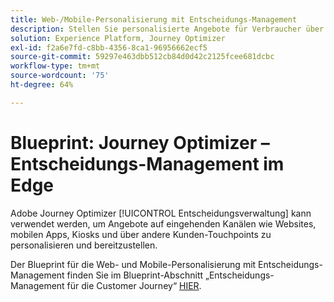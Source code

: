 ```yaml
---
title: Web-/Mobile-Personalisierung mit Entscheidungs-Management
description: Stellen Sie personalisierte Angebote für Verbraucher über verschiedene Kanäle hinweg bereit, einschließlich Terminals und durch Agenten unterstützte Erlebnisse.
solution: Experience Platform, Journey Optimizer
exl-id: f2a6e7fd-c8bb-4356-8ca1-96956662ecf5
source-git-commit: 59297e463dbb512cb84d0d42c2125fcee681dcbc
workflow-type: tm+mt
source-wordcount: '75'
ht-degree: 64%

---
```


# Blueprint: Journey Optimizer – Entscheidungs-Management im Edge

Adobe Journey Optimizer [!UICONTROL Entscheidungsverwaltung] kann verwendet werden, um Angebote auf eingehenden Kanälen wie Websites, mobilen Apps, Kiosks und über andere Kunden-Touchpoints zu personalisieren und bereitzustellen.

Der Blueprint für die Web- und Mobile-Personalisierung mit Entscheidungs-Management finden Sie im Blueprint-Abschnitt „Entscheidungs-Management für die Customer Journey“ [HIER](../../customer-journeys/decision_management/decision-management-edge.md).

